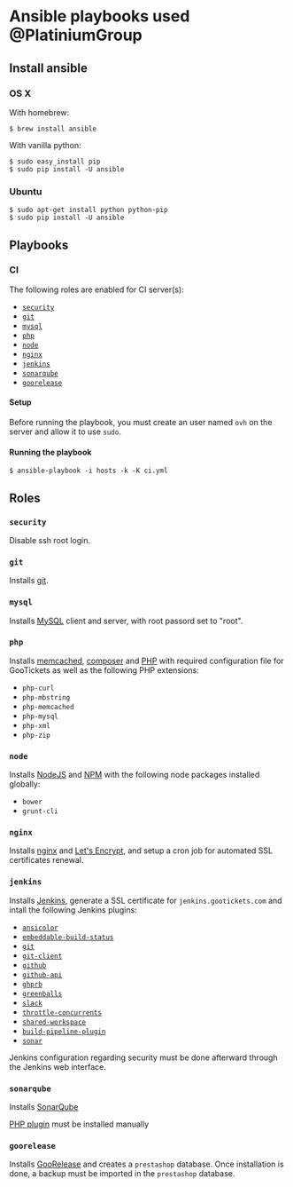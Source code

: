 # Ansible playbooks used @PlatiniumGroup

## Install ansible

### OS X

With homebrew:

```
$ brew install ansible
```

With vanilla python:

```
$ sudo easy_install pip
$ sudo pip install -U ansible
```

### Ubuntu

```
$ sudo apt-get install python python-pip
$ sudo pip install -U ansible
```

## Playbooks

### CI

The following roles are enabled for CI server(s):

* [`security`](#role-security)
* [`git`](#role-git)
* [`mysql`](#role-mysql)
* [`php`](#role-php)
* [`node`](#role-node)
* [`nginx`](#role-nginx)
* [`jenkins`](#role-jenkins)
* [`sonarqube`](#role-sonarqube)
* [`goorelease`](#role-goorelease)

#### Setup

Before running the playbook, you must create an user named `ovh` on the server and allow it to use `sudo`.

#### Running the playbook

```
$ ansible-playbook -i hosts -k -K ci.yml
```

## Roles

### <a name="role-security"></a> `security`

Disable ssh root login.

### <a name="role-git"></a> `git`

Installs [git](https://git-scm.com/).

### <a name="role-mysql"></a> `mysql`

Installs [MySQL](http://www.mysql.com/) client and server, with root passord set to "root".

### <a name="role-php"></a> `php`

Installs [memcached](https://memcached.org/), [composer](https://getcomposer.org) and [PHP](http://php.net/) with required configuration file for GooTickets as well as the following PHP extensions:

* `php-curl`
* `php-mbstring`
* `php-memcached`
* `php-mysql`
* `php-xml`
* `php-zip`

### <a name="role-node"></a> `node`

Installs [NodeJS](https://nodejs.org/en/) and [NPM](https://www.npmjs.com/) with the following node packages installed globally:

* `bower`
* `grunt-cli`

### <a name="role-nginx"></a> `nginx`

Installs [nginx](https://nginx.org/) and [Let's Encrypt](https://letsencrypt.org/), and setup a cron job for automated SSL certificates renewal.

### <a name="role-jenkins"></a> `jenkins`

Installs [Jenkins](https://jenkins.io/), generate a SSL certificate for `jenkins.gootickets.com` and intall the following Jenkins plugins:

* [`ansicolor`](https://wiki.jenkins-ci.org/display/JENKINS/AnsiColor+Plugin)
* [`embeddable-build-status`](https://wiki.jenkins-ci.org/display/JENKINS/Embeddable+Build+Status+Plugin)
* [`git`](https://wiki.jenkins-ci.org/display/JENKINS/Git+Plugin)
* [`git-client`](https://wiki.jenkins-ci.org/display/JENKINS/Git+Client+Plugin)
* [`github`](https://wiki.jenkins-ci.org/display/JENKINS/GitHub+Plugin)
* [`github-api`](https://wiki.jenkins-ci.org/display/JENKINS/GitHub+API+Plugin)
* [`ghprb`](https://wiki.jenkins-ci.org/display/JENKINS/GitHub+pull+request+builder+plugin)
* [`greenballs`](https://wiki.jenkins-ci.org/display/JENKINS/Green+Balls)
* [`slack`](https://wiki.jenkins-ci.org/display/JENKINS/Slack+Plugin)
* [`throttle-concurrents`](https://wiki.jenkins-ci.org/display/JENKINS/Throttle+Concurrent+Builds+Plugin)
* [`shared-workspace`](https://wiki.jenkins-ci.org/display/JENKINS/Shared+workspace+plugin)
* [`build-pipeline-plugin`](https://wiki.jenkins-ci.org/display/JENKINS/Build+Pipeline+Plugin)
* [`sonar`](https://wiki.jenkins-ci.org/display/JENKINS/SonarQube+plugin)

Jenkins configuration regarding security must be done afterward through the Jenkins web interface.

### <a name="role-sonarqube"></a> `sonarqube`

Installs [SonarQube](http://sonarqube.org)

[PHP plugin](http://docs.sonarqube.org/display/PLUG/PHP+Plugin) must be installed manually

### <a name="role-goorelease"></a> `goorelease`

Installs [GooRelease](https://github.com/PlatiniumGroup/goorelease) and creates a `prestashop` database. Once installation is done, a backup must be imported in the `prestashop` database.
